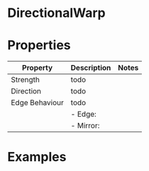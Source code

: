 # DirectionalWarp


# Properties


| Property | Description | Notes | 
| -------- | ----------- | ----- |
| Strength | todo | |
| Direction | todo | |
| Edge Behaviour | todo | |
| | - Edge: <desc> | |
| | - Mirror: <desc> | |




# Examples

